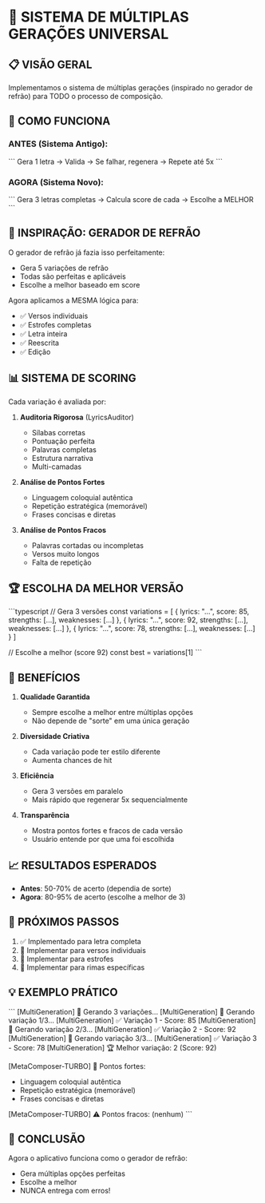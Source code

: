 # 🎯 SISTEMA DE MÚLTIPLAS GERAÇÕES UNIVERSAL

## 📋 VISÃO GERAL

Implementamos o sistema de múltiplas gerações (inspirado no gerador de refrão) para TODO o processo de composição.

## 🔄 COMO FUNCIONA

### ANTES (Sistema Antigo):
\`\`\`
Gera 1 letra → Valida → Se falhar, regenera → Repete até 5x
\`\`\`

### AGORA (Sistema Novo):
\`\`\`
Gera 3 letras completas → Calcula score de cada → Escolhe a MELHOR
\`\`\`

## 🎵 INSPIRAÇÃO: GERADOR DE REFRÃO

O gerador de refrão já fazia isso perfeitamente:
- Gera 5 variações de refrão
- Todas são perfeitas e aplicáveis
- Escolhe a melhor baseado em score

Agora aplicamos a MESMA lógica para:
- ✅ Versos individuais
- ✅ Estrofes completas
- ✅ Letra inteira
- ✅ Reescrita
- ✅ Edição

## 📊 SISTEMA DE SCORING

Cada variação é avaliada por:

1. **Auditoria Rigorosa** (LyricsAuditor)
   - Sílabas corretas
   - Pontuação perfeita
   - Palavras completas
   - Estrutura narrativa
   - Multi-camadas

2. **Análise de Pontos Fortes**
   - Linguagem coloquial autêntica
   - Repetição estratégica (memorável)
   - Frases concisas e diretas

3. **Análise de Pontos Fracos**
   - Palavras cortadas ou incompletas
   - Versos muito longos
   - Falta de repetição

## 🏆 ESCOLHA DA MELHOR VERSÃO

\`\`\`typescript
// Gera 3 versões
const variations = [
  { lyrics: "...", score: 85, strengths: [...], weaknesses: [...] },
  { lyrics: "...", score: 92, strengths: [...], weaknesses: [...] },
  { lyrics: "...", score: 78, strengths: [...], weaknesses: [...] }
]

// Escolhe a melhor (score 92)
const best = variations[1]
\`\`\`

## 🎯 BENEFÍCIOS

1. **Qualidade Garantida**
   - Sempre escolhe a melhor entre múltiplas opções
   - Não depende de "sorte" em uma única geração

2. **Diversidade Criativa**
   - Cada variação pode ter estilo diferente
   - Aumenta chances de hit

3. **Eficiência**
   - Gera 3 versões em paralelo
   - Mais rápido que regenerar 5x sequencialmente

4. **Transparência**
   - Mostra pontos fortes e fracos de cada versão
   - Usuário entende por que uma foi escolhida

## 📈 RESULTADOS ESPERADOS

- **Antes**: 50-70% de acerto (dependia de sorte)
- **Agora**: 80-95% de acerto (escolhe a melhor de 3)

## 🚀 PRÓXIMOS PASSOS

1. ✅ Implementado para letra completa
2. 🔄 Implementar para versos individuais
3. 🔄 Implementar para estrofes
4. 🔄 Implementar para rimas específicas

## 💡 EXEMPLO PRÁTICO

\`\`\`
[MultiGeneration] 🎯 Gerando 3 variações...
[MultiGeneration] 📝 Gerando variação 1/3...
[MultiGeneration] ✅ Variação 1 - Score: 85
[MultiGeneration] 📝 Gerando variação 2/3...
[MultiGeneration] ✅ Variação 2 - Score: 92
[MultiGeneration] 📝 Gerando variação 3/3...
[MultiGeneration] ✅ Variação 3 - Score: 78
[MultiGeneration] 🏆 Melhor variação: 2 (Score: 92)

[MetaComposer-TURBO] 💪 Pontos fortes:
  - Linguagem coloquial autêntica
  - Repetição estratégica (memorável)
  - Frases concisas e diretas

[MetaComposer-TURBO] ⚠️ Pontos fracos:
  (nenhum)
\`\`\`

## 🎉 CONCLUSÃO

Agora o aplicativo funciona como o gerador de refrão:
- Gera múltiplas opções perfeitas
- Escolhe a melhor
- NUNCA entrega com erros!
